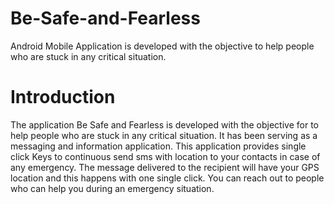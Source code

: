 # Be-Safe-and-Fearless
Android Mobile Application is developed with the objective to help people who are stuck in any critical situation.

# Introduction

The application Be Safe and Fearless is developed with the objective for to help people who are stuck in any critical situation. It has been serving as a messaging and information application. This application provides single click Keys to continuous send sms with location to your contacts in case of any emergency. The message delivered to the recipient will have your GPS location and this happens with one single click. You can reach out to people who can help you during an emergency situation.
